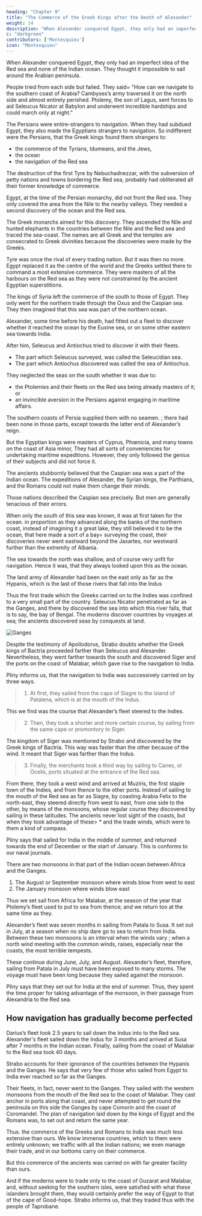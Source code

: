```yaml
---
heading: "Chapter 9"
title: "The Commerce of the Greek Kings after the Death of Alexander"
weight: 14
description: "When Alexander conquered Egypt, they only had an imperfect idea of the Red sea and none of the Indian ocean. They thought it impossible to sail around the Arabian peninsula."
c: "darkgreen"
contributors: ['Montesquieu']
icon: "Montesquieu"
---
```




When Alexander conquered Egypt, they only had an imperfect idea of the Red sea and none of the Indian ocean. They thought it impossible to sail around the Arabian peninsula.

People tried from each side but failed. They said= "How can we navigate to the southern coast of Arabia? Cambyses’s army traversed it on the north side and almost entirely perished. Ptolemy, the son of Lagus, sent forces to aid Seleucus Nicator at Babylon and underwent incredible hardships and could march only at night."

The Persians were entire-strangers to navigation. When they had subdued Egypt, they also made the Egyptians strangers to navigation. So indifferent were the Persians, that the Greek kings found them strangers to:
- the commerce of the Tyrians, Idumeans, and the Jews,
- the ocean
- the navigation of the Red sea

The destruction of the first Tyre by Nebuchadnezzar, with the subversion of petty nations and towns bordering the Red sea, probably had obliterated all their former knowledge of commerce.

Egypt, at the time of the Persian monarchy, did not front the Red sea. They only covered the area from the Nile to the nearby valleys. They needed a second discovery of the ocean and the Red sea. 

The Greek monarchs aimed for this discovery. They ascended the Nile and hunted elephants in the countries between the Nile and the Red sea and traced the sea-coast. The names are all Greek and the temples are consecrated to Greek divinities because the discoveries were made by the Greeks.

Tyre was once the rival of every trading nation. But it was then no more. Egypt replaced it as the centre of the world and the Greeks settled there to command a most extensive commerce. They were masters of all the harbours on the Red sea as they were not constrained by the ancient Egyptian superstitions.

The kings of Syria left the commerce of the south to those of Egypt. They only went for the northern trade through the Oxus and the Caspian sea. They then imagined that this sea was part of the northern ocean.

Alexander, some time before his death, had fitted out a fleet to discover whether it reached the ocean by the Euxine sea, or on some other eastern sea towards India.

After him, Seleucus and Antiochus tried to discover it with their fleets. 
- The part which Seleucus surveyed, was called the Seleucidian sea. 
- The part which Antiochus discovered was called the sea of Antiochus.

They neglected the seas on the south whether it was due to:
- the Ptolemies and their fleets on the Red sea being  already masters of it; or
- an invincible aversion in the Persians against engaging in maritime affairs.
  
The southern coasts of Persia supplied them with no seamen. ; there had been none in those parts, except towards the latter end of Alexander’s reign.

But the Egyptian kings were masters of Cyprus, Phœnicia, and many towns on the coast of Asia minor, They had all sorts of conveniencies for undertaking maritime expeditions. However, they only followed the genius of their subjects and did not force it.

The ancients stubbornly believed that the Caspian sea was a part of the Indian ocean. The expeditions of Alexander, the Syrian kings, the Parthians, and the Romans could not make them change their minds. 

Those nations described the Caspian sea precisely. But men are generally tenacious of their errors.

When only the south of this sea was known, it was at first taken for the ocean. in proportion as they advanced along the banks of the northern coast, instead of imagining it a great lake, they still believed it to be the ocean, that here made a sort of a bay= surveying the coast, their discoveries never went eastward beyond the Jaxartes, nor westward further than the extremity of Albania.

The sea towards the north was shallow, and of course very unfit for navigation. Hence it was, that they always looked upon this as the ocean.

The land army of Alexander had been on the east only as far as the Hypanis, which is the last of those rivers that fall into the Indus

Thus the first trade which the Greeks carried on to the Indies was confined to a very small part of the country. Seleucus Nicator penetrated as far as the Ganges, and there by discovered the sea into which this river falls, that is to say, the bay of Bengal. The moderns discover countries by voyages at sea; the ancients discovered seas by conquests at land.

![Ganges](https://res.cloudinary.com/nara/image/upload/v1632386363/photos/river.jpg)

Despite the testimony of Apollodorus, Strabo doubts whether the Greek kings of Bactria proceeded farther than Seleucus and Alexander. Nevertheless, they went farther towards the south and discovered Siger and the ports on the coast of Malabar, which gave rise to the navigation to India.

Pliny informs us, that the navigation to India was successively carried on by three ways.

> 1. At first, they sailed from the cape of Siagre to the island of Patalena, which is at the mouth of the Indus. 

This we find was the course that Alexander’s fleet steered to the Indies.

> 2. Then, they took a shorter and more certain course, by sailing from the same cape or promontory to Siger.

The kingdom of Siger was mentioned by Strabo and discovered by the Greek kings of Bactria. This way was faster than the other because of the wind. It meant that Siger was farther than the Indus.

> 3. Finally, the merchants took a third way by sailing to Canes, or Ocelis, ports situated at the entrance of the Red sea.

From there, they took a west wind and arrived at Muziris, the first staple town of the Indies, and from thence to the other ports. Instead of sailing to the mouth of the Red sea as far as Siagre, by coasting Arabia Felix to the north-east, they steered directly from west to east, from one side to the other, by means of the monsoons, whose regular course they discovered by sailing in these latitudes. The ancients never lost sight of the coasts, but when they took advantage of these> * and the trade winds, which were to them a kind of compass.

Pliny says that sailed for India in the middle of summer, and returned towards the end of December or the start of January. This is conforms to our naval journals. 

There are two monsoons in that part of the Indian ocean between Africa and the Ganges.
1. The August or September monsoon where winds blow from west to east 
2. The January monsoon where winds blow east

Thus we set sail from Africa for Malabar, at the season of the year that Ptolemy’s fleet used to put to sea from thence; and we return too at the same time as they.

Alexander’s fleet was seven months in sailing from Patala to Susa. It set out in July, at a season when no ship dare go to sea to return from India. Between these two monsoons is an interval when the winds vary
; when a north wind meeting with the common winds, raises, especially near the coasts, the most terrible tempests. 

These continue during June, July, and August. 
Alexander’s fleet, therefore, sailing from Patala in July must have been exposed to many storms. The voyage must have been long because they sailed against the monsoon.

Pliny says that they set out for India at the end of summer. Thus, they spent the time proper for taking advantage of the monsoon, in their passage from Alexandria to the Red sea.


## How navigation has gradually become perfected

Darius’s fleet took 2.5 years to sail down the Indus into to the Red sea. 
Alexander's fleet sailed down the Indus for 3 months and arrived at Susa after 7 months in the Indian ocean. Finally, sailing from the coast of Malabar to the Red sea took 40 days.

Strabo accounts for their ignorance of the countries between the Hypanis and the Ganges. He says that very few of those who sailed from Egypt to India ever reached so far as the Ganges.

Their fleets, in fact, never went to the Ganges. They sailed with the western monsoons from the mouth of the Red sea to the coast of Malabar.
They cast anchor in ports along that coast, and never attempted to get round the peninsula on this side the Ganges by cape Comorin and the coast of Coromandel. The plan of navigation laid down by the kings of Egypt and the Romans was, to set out and return the same year.

Thus. the commerce of the Greeks and Romans to India was much less extensive than ours. We know immense countries, which to them were entirely unknown; we traffic with all the Indian nations; we even manage their trade, and in our bottoms carry on their commerce.

But this commerce of the ancients was carried on with far greater facility than ours.

And if the moderns were to trade only to the coast of Guzarat and Malabar, and, without seeking for the southern isles, were satisfied with what these islanders brought them, they would certainly prefer the way of Egypt to that of the cape of Good-hope. Strabo informs us, that they traded thus with the people of Taprobane.
